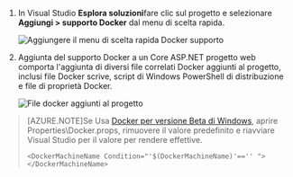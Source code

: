 1. In Visual Studio **Esplora soluzioni**fare clic sul progetto e selezionare **Aggiungi > supporto Docker** dal menu di scelta rapida.

    ![Aggiungere il menu di scelta rapida Docker supporto](media/vs-azure-tools-docker-add-docker-support/docker-support-context-menu.png)

1. Aggiunta del supporto Docker a un Core ASP.NET progetto web comporta l'aggiunta di diversi file correlati Docker aggiunti al progetto, inclusi file Docker scrive, script di Windows PowerShell di distribuzione e file di proprietà Docker. 

    ![File docker aggiunti al progetto](media/vs-azure-tools-docker-add-docker-support/docker-files-added.png)
    
> [AZURE.NOTE]Se Usa [Docker per versione Beta di Windows](https://beta.docker.com), aprire Properties\Docker.props, rimuovere il valore predefinito e riavviare Visual Studio per il valore per rendere effettive.
> 
> ```
> <DockerMachineName Condition="'$(DockerMachineName)'=='' "></DockerMachineName>
> ```
